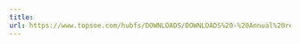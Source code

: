 ```yaml
---
title: 
url: https://www.topsoe.com/hubfs/DOWNLOADS/DOWNLOADS%20-%20Annual%20reports/2020/Haldor%20Topsoe%20Results_20210223.pdf
---
```


